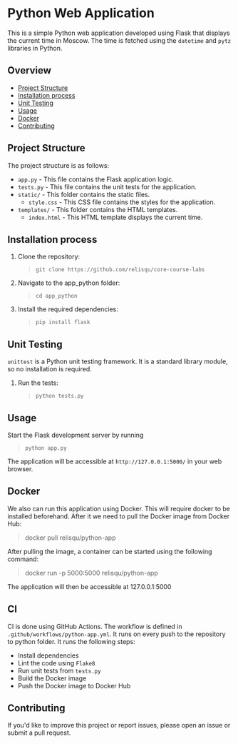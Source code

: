 # Python Web Application

This is a simple Python web application developed using Flask that displays the current time in Moscow. The time is fetched using the `datetime` and `pytz` libraries in Python.

## Overview

- [Project Structure](#project-structure)
- [Installation process](#installation-process)
- [Unit Testing](#unit-testing)
- [Usage](#usage)
- [Docker](#docker)
- [Contributing](#contributing)

## Project Structure

The project structure is as follows:

- `app.py` - This file contains the Flask application logic.
- `tests.py` - This file contains the unit tests for the application.
- `static/` - This folder contains the static files.
  - `style.css` - This CSS file contains the styles for the application.
- `templates/` - This folder contains the HTML templates.
  - `index.html` - This HTML template displays the current time.

## Installation process

1. Clone the repository:
    >`git clone https://github.com/relisqu/core-course-labs`

2. Navigate to the app_python folder:
    >`cd app_python`

3. Install the required dependencies:
    > `pip install flask`

## Unit Testing

`unittest` is a Python unit testing framework. It is a standard library module, so no installation is required.

1. Run the tests:
    > `python tests.py`

## Usage

Start the Flask development server by running
> `python app.py`

The application will be accessible at `http://127.0.0.1:5000/` in your web browser.

## Docker

We also can run this application using Docker. This will require docker to be installed beforehand. After it we need to pull the Docker image from Docker Hub:

> docker pull relisqu/python-app

After pulling the image, a container can be started using the following command:

> docker run -p 5000:5000 relisqu/python-app

The application will then be accessible at 127.0.0.1:5000

## CI

CI is done using GitHub Actions. The workflow is defined in `.github/workflows/python-app.yml`. It runs on every push to the repository to python folder. It runs the following steps:

- Install dependencies
- Lint the code using `Flake8`
- Run unit tests from `tests.py`
- Build the Docker image
- Push the Docker image to Docker Hub

## Contributing

If you'd like to improve this project or report issues, please open an issue or submit a pull request.

